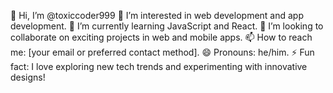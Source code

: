 👋 Hi, I’m @toxiccoder999
👀 I’m interested in web development and app development.
🌱 I’m currently learning JavaScript and React.
💞️ I’m looking to collaborate on exciting projects in web and mobile apps.
📫 How to reach me: [your email or preferred contact method].
😄 Pronouns: he/him.
⚡ Fun fact: I love exploring new tech trends and experimenting with innovative designs!
